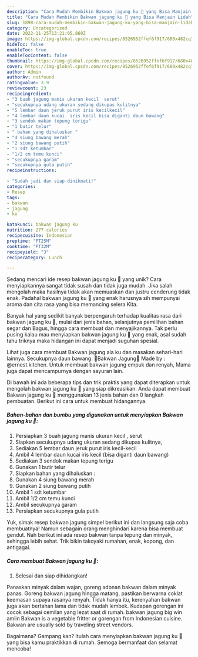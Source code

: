 ```yaml
---
description: "Cara Mudah Membikin Bakwan jagung ku 🌽 yang Bisa Manjain Lidah"
title: "Cara Mudah Membikin Bakwan jagung ku 🌽 yang Bisa Manjain Lidah"
slug: 1898-cara-mudah-membikin-bakwan-jagung-ku-yang-bisa-manjain-lidah
category: Uncategorized
date: 2022-11-25T13:21:05.860Z
image: https://img-global.cpcdn.com/recipes/8526952ffef6f917/680x482cq70/bakwan-jagung-ku-foto-resep-utama.jpg
hideToc: false
enableToc: true
enableTocContent: false
thumbnail: https://img-global.cpcdn.com/recipes/8526952ffef6f917/680x482cq70/bakwan-jagung-ku-foto-resep-utama.jpg
cover: https://img-global.cpcdn.com/recipes/8526952ffef6f917/680x482cq70/bakwan-jagung-ku-foto-resep-utama.jpg
author: Admin
authorAv: notfound
ratingvalue: 3.9
reviewcount: 23
recipeingredient:
- "3 buah jagung manis ukuran kecil  serut"
- "secukupnya udang ukuran sedang dikupas kulitnya"
- "5 lembar daun jeruk purut iris kecilkecil"
- "4 lembar daun kucai  iris kecil bisa diganti daun bawang"
- "3 sendok makan tepung terigu"
- "1 butir telur"
- " bahan yang dihaluskan "
- "4 siung bawang merah"
- "2 siung bawang putih"
- "1 sdt ketumbar"
- "1/2 cm temu kunci"
- "secukupnya garam"
- "secukupnya gula putih"
recipeinstructions:

- "Sudah jadi dan siap dinikmati!"
categories:
- Resep
tags:
- bakwan
- jagung
- ku

katakunci: bakwan jagung ku 
nutrition: 277 calories
recipecuisine: Indonesian
preptime: "PT25M"
cooktime: "PT32M"
recipeyield: "3"
recipecategory: Lunch

---
```





Sedang mencari ide resep bakwan jagung ku 🌽 yang unik? Cara menyiapkannya sangat tidak susah dan tidak juga mudah. Jika salah mengolah maka hasilnya tidak akan memuaskan dan justru cenderung tidak enak. Padahal bakwan jagung ku 🌽 yang enak harusnya sih mempunyai aroma dan cita rasa yang bisa memancing selera Kita.





Banyak hal yang sedikit banyak berpengaruh terhadap kualitas rasa dari bakwan jagung ku 🌽, mulai dari jenis bahan, selanjutnya pemilihan bahan segar dan Bagus, hingga cara membuat dan menyajikannya. Tak perlu pusing kalau mau menyiapkan bakwan jagung ku 🌽 yang enak,      asal sudah tahu triknya maka hidangan ini dapat menjadi suguhan spesial.














Lihat juga cara membuat Bakwan jagung ala ku dan masakan sehari-hari lainnya. Secukupnya daun bawang. 🌽Bakwan Jagung🌽 Made by : @ernest.kitchen. Untuk membuat bakwan jagung empuk dan renyah, Mama juga dapat mencampurnya dengan sayuran lain.






Di bawah ini ada beberapa tips dan trik praktis yang dapat diterapkan untuk mengolah bakwan jagung ku 🌽 yang siap dikreasikan. Anda dapat membuat Bakwan jagung ku 🌽 menggunakan 13 jenis bahan dan 0 langkah pembuatan. Berikut ini cara untuk membuat hidangannya.

<!--inarticleads1-->

##### Bahan-bahan dan bumbu yang digunakan untuk menyiapkan Bakwan jagung ku 🌽:

1. Persiapkan 3 buah jagung manis ukuran kecil , serut
1. Siapkan secukupnya udang ukuran sedang dikupas kulitnya,
1. Sediakan 5 lembar daun jeruk purut iris kecil-kecil
1. Ambil 4 lembar daun kucai  iris kecil (bisa diganti daun bawang)
1. Sediakan 3 sendok makan tepung terigu
1. Gunakan 1 butir telur
1. Siapkan  bahan yang dihaluskan :
1. Gunakan 4 siung bawang merah
1. Gunakan 2 siung bawang putih
1. Ambil 1 sdt ketumbar
1. Ambil 1/2 cm temu kunci
1. Ambil secukupnya garam
1. Persiapkan secukupnya gula putih


Yuk, simak resep bakwan jagung simpel berikut ini dan langsung saja coba membuatnya! Namun sebagain orang menghindari karena bisa membuat gendut. Nah berikut ini ada resep bakwan tanpa tepung dan minyak, sehingga lebih sehat. Trik bikin takoyaki rumahan, enak, kopong, dan antigagal. 

<!--inarticleads2-->

##### Cara membuat Bakwan jagung ku 🌽:


1. Selesai dan siap dihidangkan!

Panaskan minyak dalam wajan, goreng adonan bakwan dalam minyak panas. Goreng bakwan jagung hingga matang, pastikan berwarna coklat keemasan supaya rasanya renyah. Tidak hanya itu, kerenyahan bakwan juga akan bertahan lama dan tidak mudah lembek. Kudapan gorengan ini cocok sebagai cemilan yang lezat saat di rumah. bakwan jagung big win amiin Bakwan is a vegetable fritter or gorengan from Indonesian cuisine. Bakwan are usually sold by traveling street vendors. 

Bagaimana? Gampang kan? Itulah cara menyiapkan bakwan jagung ku 🌽 yang bisa kamu praktikkan di rumah. Semoga bermanfaat dan selamat mencoba!

